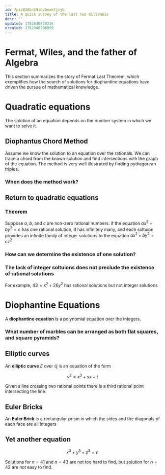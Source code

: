 ```yaml
---
id: 7piz83dbn29ibv5ewkfjiyb
title: A quick survey of the last two millennia
desc: ''
updated: 1753630439216
created: 1752940796999
---
```


# Fermat, Wiles, and the father of Algebra

This section summarizes the story of Fermat Last Theorem, which exemplifies how the search of solutions for diophantine equations have driven the pursue of mathematical knowledge.

# Quadratic equations

The solution of an equation depends on the number system in which we want to solve it.

## Diophantus Chord Method

Assume we know the solution to an equation over the rationals. We can trace a chord from the known solution and find intersections with the graph of the equation. The method is very well illustrated by finding pythagorean triples.  

### When does the method work?

## Return to quadratic equations

### Theorem
Suppose $a$, $b$, and $c$ are non-zero rational numbers. if the equation $ax^2+by^2=c$ has one rational solution, it has infinitely many, and each soltuion provides an infinite family of integer solutions to the equation $ax^2+by^2=cz^2$

### How can we determine the existence of one solution?

### The lack of integer soltuions does not preclude the existence of rational solutions

For example, $43=x^2+26y^2$ has rational solutions but not integer solutions


# Diophantine Equations

A **diophantine equation** is a polynomial equation over the integers.

### What number of marbles can be arranged as both flat squares, and square pyramids?

## Elliptic curves

An **elliptic curve** $E$ over $\mathbb{Q}$ is an equation of the form 

$$
y^2=x^3+sx+t
$$

Given a line crossing two rational points there is a third rational point intersecting the line.

## Euler Bricks

An **Euler Brick** is a rectangular prism in which the sides and the diagonals of each face are all integers

## Yet another equation

$$
x^3+y^3+z^3=n
$$

Solutions for $n=41$ and $n=43$ are not too hard to find, but solution for $n=42$ are not easy to find.